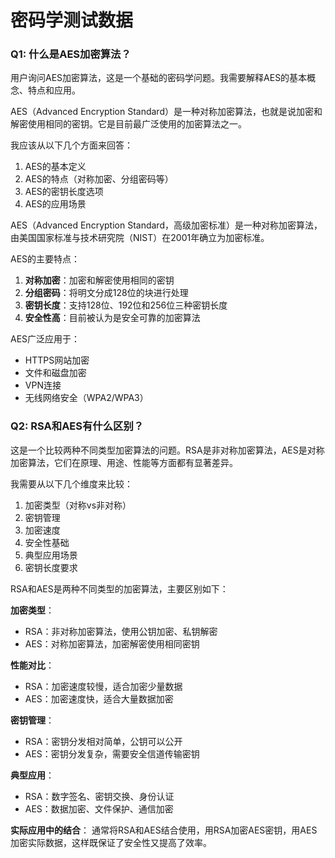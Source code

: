 # 密码学测试数据

### Q1: 什么是AES加密算法？

<thinking>
用户询问AES加密算法，这是一个基础的密码学问题。我需要解释AES的基本概念、特点和应用。

AES（Advanced Encryption Standard）是一种对称加密算法，也就是说加密和解密使用相同的密钥。它是目前最广泛使用的加密算法之一。

我应该从以下几个方面来回答：
1. AES的基本定义
2. AES的特点（对称加密、分组密码等）
3. AES的密钥长度选项
4. AES的应用场景
</thinking>

AES（Advanced Encryption Standard，高级加密标准）是一种对称加密算法，由美国国家标准与技术研究院（NIST）在2001年确立为加密标准。

AES的主要特点：
1. **对称加密**：加密和解密使用相同的密钥
2. **分组密码**：将明文分成128位的块进行处理
3. **密钥长度**：支持128位、192位和256位三种密钥长度
4. **安全性高**：目前被认为是安全可靠的加密算法

AES广泛应用于：
- HTTPS网站加密
- 文件和磁盘加密
- VPN连接
- 无线网络安全（WPA2/WPA3）

### Q2: RSA和AES有什么区别？

<thinking>
这是一个比较两种不同类型加密算法的问题。RSA是非对称加密算法，AES是对称加密算法，它们在原理、用途、性能等方面都有显著差异。

我需要从以下几个维度来比较：
1. 加密类型（对称vs非对称）
2. 密钥管理
3. 加密速度
4. 安全性基础
5. 典型应用场景
6. 密钥长度要求
</thinking>

RSA和AES是两种不同类型的加密算法，主要区别如下：

**加密类型**：
- RSA：非对称加密算法，使用公钥加密、私钥解密
- AES：对称加密算法，加密解密使用相同密钥

**性能对比**：
- RSA：加密速度较慢，适合加密少量数据
- AES：加密速度快，适合大量数据加密

**密钥管理**：
- RSA：密钥分发相对简单，公钥可以公开
- AES：密钥分发复杂，需要安全信道传输密钥

**典型应用**：
- RSA：数字签名、密钥交换、身份认证
- AES：数据加密、文件保护、通信加密

**实际应用中的结合**：
通常将RSA和AES结合使用，用RSA加密AES密钥，用AES加密实际数据，这样既保证了安全性又提高了效率。
